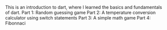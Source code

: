 This is an introduction to dart, where I learned the basics and fundamentals of dart.
 Part 1:
    Random guessing game
Part 2:
    A temperature conversion calculator using switch statements
Part 3:
    A simple math game
Part 4:
    Fibonnaci